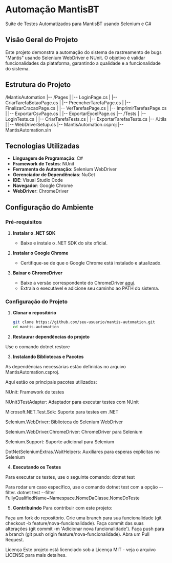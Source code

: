 # Automação MantisBT

Suite de Testes Automatizados para MantisBT usando Selenium e C#

## Visão Geral do Projeto

Este projeto demonstra a automação do sistema de rastreamento de bugs "Mantis" usando Selenium WebDriver e NUnit. O objetivo é validar funcionalidades da plataforma, garantindo a qualidade e a funcionalidade do sistema.


## Estrutura do Projeto

/MantisAutomation
|-- /Pages
| |-- LoginPage.cs
| |-- CriarTarefaBotaoPage.cs
| |-- PreencherTarefaPage.cs
| |-- FinalizarCracaoPage.cs
| |-- VerTarefasPage.cs
| |-- ImprimirTarefasPage.cs
| |-- ExportarCsvPage.cs
| |-- ExportarExcelPage.cs
|-- /Tests
| |-- LoginTests.cs
| |-- CriarTarefaTests.cs
| |-- ExportarTarefasTests.cs
|-- /Utils
| |-- WebDriverSetup.cs
|-- MantisAutomation.csproj
|-- MantisAutomation.sln



## Tecnologias Utilizadas

- **Linguagem de Programação**: C#
- **Framework de Testes**: NUnit
- **Ferramenta de Automação**: Selenium WebDriver
- **Gerenciador de Dependências**: NuGet
- **IDE**: Visual Studio Code
- **Navegador**: Google Chrome
- **WebDriver**: ChromeDriver


## Configuração do Ambiente

### Pré-requisitos

1. **Instalar o .NET SDK**
   - Baixe e instale o .NET SDK do site oficial.
   

2. **Instalar o Google Chrome**
   - Certifique-se de que o Google Chrome está instalado e atualizado.


3. **Baixar o ChromeDriver**
   - Baixe a versão correspondente do ChromeDriver [aqui](https://sites.google.com/a/chromium.org/chromedriver/downloads).
   - Extraia o executável e adicione seu caminho ao PATH do sistema.


### Configuração do Projeto

1. **Clonar o repositório**
   ```sh
   git clone https://github.com/seu-usuario/mantis-automation.git
   cd mantis-automation

2. **Restaurar dependências do projeto**

Use o comando dotnet restore


3. **Instalando Bibliotecas e Pacotes**

As dependências necessárias estão definidas no arquivo MantisAutomation.csproj.

Aqui estão os principais pacotes utilizados:

NUnit: Framework de testes

NUnit3TestAdapter: Adaptador para executar testes com NUnit

Microsoft.NET.Test.Sdk: Suporte para testes em .NET

Selenium.WebDriver: Biblioteca do Selenium WebDriver

Selenium.WebDriver.ChromeDriver: ChromeDriver para Selenium

Selenium.Support: Suporte adicional para Selenium

DotNetSeleniumExtras.WaitHelpers: Auxiliares para esperas explícitas no Selenium


4. **Executando os Testes**

Para executar os testes, use o seguinte comando: 
dotnet test

Para rodar um caso específico, use o comando dotnet test com a opção --filter.
dotnet test --filter FullyQualifiedName~Namespace.NomeDaClasse.NomeDoTeste

5. **Contribuindo**
Para contribuir com este projeto:

Faça um fork do repositório.
Crie uma branch para sua funcionalidade (git checkout -b feature/nova-funcionalidade).
Faça commit das suas alterações (git commit -m 'Adicionar nova funcionalidade').
Faça push para a branch (git push origin feature/nova-funcionalidade).
Abra um Pull Request.


Licença
Este projeto está licenciado sob a Licença MIT - veja o arquivo LICENSE para mais detalhes.

